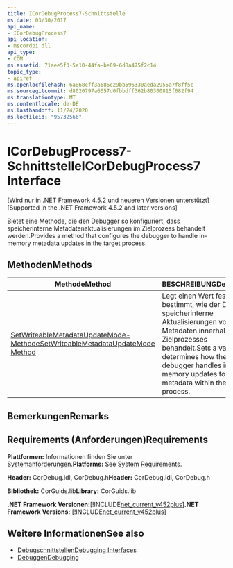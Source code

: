 ```yaml
---
title: ICorDebugProcess7-Schnittstelle
ms.date: 03/30/2017
api_name:
- ICorDebugProcess7
api_location:
- mscordbi.dll
api_type:
- COM
ms.assetid: 71aee5f3-5e10-44fa-be69-6d8a475f2c14
topic_type:
- apiref
ms.openlocfilehash: 6a868cff3a686c29bb596330aeda2955a7f8ff5c
ms.sourcegitcommit: d8020797a6657d0fbbdff362b80300815f682f94
ms.translationtype: MT
ms.contentlocale: de-DE
ms.lasthandoff: 11/24/2020
ms.locfileid: "95732566"
---
```

# <a name="icordebugprocess7-interface"></a><span data-ttu-id="0ef2f-102">ICorDebugProcess7-Schnittstelle</span><span class="sxs-lookup"><span data-stu-id="0ef2f-102">ICorDebugProcess7 Interface</span></span>

<span data-ttu-id="0ef2f-103">[Wird nur in .NET Framework 4.5.2 und neueren Versionen unterstützt]</span><span class="sxs-lookup"><span data-stu-id="0ef2f-103">[Supported in the .NET Framework 4.5.2 and later versions]</span></span>  
  
 <span data-ttu-id="0ef2f-104">Bietet eine Methode, die den Debugger so konfiguriert, dass speicherinterne Metadatenaktualisierungen im Zielprozess behandelt werden.</span><span class="sxs-lookup"><span data-stu-id="0ef2f-104">Provides a method that configures the debugger to handle in-memory metadata updates in the target process.</span></span>  
  
## <a name="methods"></a><span data-ttu-id="0ef2f-105">Methoden</span><span class="sxs-lookup"><span data-stu-id="0ef2f-105">Methods</span></span>  
  
|<span data-ttu-id="0ef2f-106">Methode</span><span class="sxs-lookup"><span data-stu-id="0ef2f-106">Method</span></span>|<span data-ttu-id="0ef2f-107">BESCHREIBUNG</span><span class="sxs-lookup"><span data-stu-id="0ef2f-107">Description</span></span>|  
|------------|-----------------|  
|[<span data-ttu-id="0ef2f-108">SetWriteableMetadataUpdateMode-Methode</span><span class="sxs-lookup"><span data-stu-id="0ef2f-108">SetWriteableMetadataUpdateMode Method</span></span>](icordebugprocess7-setwriteablemetadataupdatemode-method.md)|<span data-ttu-id="0ef2f-109">Legt einen Wert fest, der bestimmt, wie der Debugger speicherinterne Aktualisierungen von Metadaten innerhalb des Zielprozesses behandelt.</span><span class="sxs-lookup"><span data-stu-id="0ef2f-109">Sets a value that determines how the debugger handles in-memory updates to metadata within the target process.</span></span>|  
  
## <a name="remarks"></a><span data-ttu-id="0ef2f-110">Bemerkungen</span><span class="sxs-lookup"><span data-stu-id="0ef2f-110">Remarks</span></span>  
  
## <a name="requirements"></a><span data-ttu-id="0ef2f-111">Requirements (Anforderungen)</span><span class="sxs-lookup"><span data-stu-id="0ef2f-111">Requirements</span></span>  

 <span data-ttu-id="0ef2f-112">**Plattformen:** Informationen finden Sie unter [Systemanforderungen](../../get-started/system-requirements.md).</span><span class="sxs-lookup"><span data-stu-id="0ef2f-112">**Platforms:** See [System Requirements](../../get-started/system-requirements.md).</span></span>  
  
 <span data-ttu-id="0ef2f-113">**Header:** CorDebug.idl, CorDebug.h</span><span class="sxs-lookup"><span data-stu-id="0ef2f-113">**Header:** CorDebug.idl, CorDebug.h</span></span>  
  
 <span data-ttu-id="0ef2f-114">**Bibliothek:** CorGuids.lib</span><span class="sxs-lookup"><span data-stu-id="0ef2f-114">**Library:** CorGuids.lib</span></span>  
  
 <span data-ttu-id="0ef2f-115">**.NET Framework Versionen:**[!INCLUDE[net_current_v452plus](../../../../includes/net-current-v452plus-md.md)]</span><span class="sxs-lookup"><span data-stu-id="0ef2f-115">**.NET Framework Versions:** [!INCLUDE[net_current_v452plus](../../../../includes/net-current-v452plus-md.md)]</span></span>  
  
## <a name="see-also"></a><span data-ttu-id="0ef2f-116">Weitere Informationen</span><span class="sxs-lookup"><span data-stu-id="0ef2f-116">See also</span></span>

- [<span data-ttu-id="0ef2f-117">Debugschnittstellen</span><span class="sxs-lookup"><span data-stu-id="0ef2f-117">Debugging Interfaces</span></span>](debugging-interfaces.md)
- [<span data-ttu-id="0ef2f-118">Debuggen</span><span class="sxs-lookup"><span data-stu-id="0ef2f-118">Debugging</span></span>](index.md)
